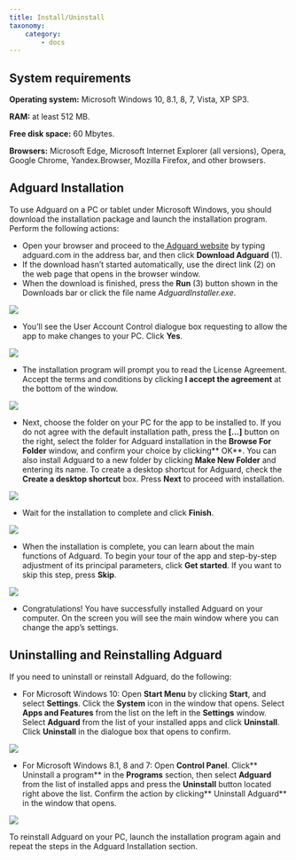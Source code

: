 ```yaml
---
title: Install/Uninstall
taxonomy:
    category:
        - docs
---
```


## System  requirements
**Operating system:** Microsoft Windows 10, 8.1, 8, 7, Vista, XP SP3.

**RAM:** at least 512 MB.

**Free disk space:** 60 Mbytes.

**Browsers:** Microsoft Edge, Microsoft Internet Explorer (all versions), Opera, Google Chrome, Yandex.Browser, Mozilla Firefox, and other browsers.

## Adguard Installation

To use Adguard on a PC or tablet under Microsoft Windows, you should download the installation package and launch the installation program. Perform the following actions:

* Open your browser and proceed to the[ Adguard website](http://adguard.com) by typing adguard.com in the address bar, and then click **Download Adguard** (1).
* If the download hasn’t started automatically, use the direct link (2) on the web page that opens in the browser window.
* When the download is finished, press the **Run** (3) button shown in the Downloads bar or click the file name _AdguardInstaller.exe_.

![](install_01-01.png)

* You’ll see the User Account Control dialogue box requesting to allow the app to make changes to your PC. Click **Yes**.

![](install_03_EN.png)

* The installation program will prompt you to read the License Agreement. Accept the terms and conditions by clicking **I accept the agreement** at the bottom of the window.

![](install_04_EN.png)

* Next, choose the folder on your PC for the app to be installed to. If you do not agree with the default installation path, press the **[…]** button on the right, select the folder for Adguard installation in the **Browse For Folder** window, and confirm your choice by clicking** OK**. You can also install Adguard to a new folder by clicking **Make New Folder** and entering its name. To create a desktop shortcut for Adguard, check the **Create a desktop shortcut** box. Press **Next** to proceed with installation.

![](install_05_2EN.PNG)

* Wait for the installation to complete and click **Finish**.

![](inst.PNG)

* When the installation is complete, you can learn about the main functions of Adguard. To begin your tour of the app and step-by-step adjustment of its principal parameters, click **Get started**. If you want to skip this step, press **Skip**.

![](install_06_EN.png)

* Congratulations! You have successfully installed Adguard on your computer. On the screen you will see the main window where you can change the app’s settings.

## Uninstalling and Reinstalling Adguard

If you need to uninstall or reinstall Adguard, do the following:

* For Microsoft Windows 10: Open **Start Menu** by clicking **Start**, and select **Settings**. Click the **System** icon in the window that opens. Select **Apps and Features** from the list on the left in the **Settings** window. Select **Adguard** from the list of your installed apps and click **Uninstall**. Click **Uninstall** in the dialogue box that opens to confirm.

![](install_07_EN.png)

* For Microsoft Windows 8.1, 8 and 7: Open **Control Panel**. Click** Uninstall a program** in the **Programs** section, then select **Adguard** from the list of installed apps and press the **Uninstall** button located right above the list. Confirm the action by clicking** Uninstall Adguard** in the window that opens.

![](install_08_EN.png)

To reinstall Adguard on your PC, launch the installation program again and repeat the steps in the Adguard Installation section.